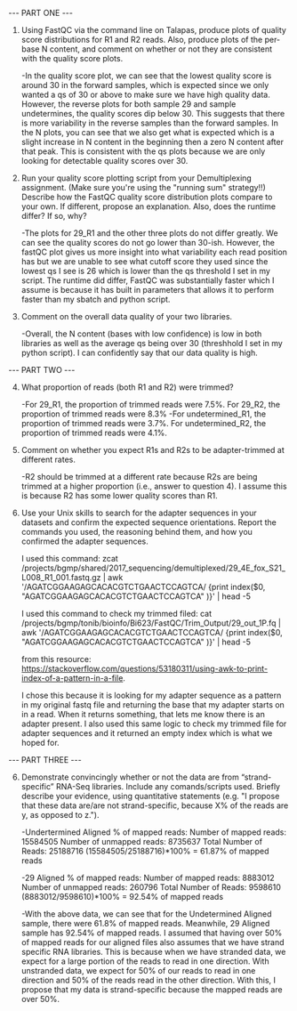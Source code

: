 --- PART ONE ---

1. Using FastQC via the command line on Talapas, produce plots of quality score distributions for R1 and R2 reads. Also, produce plots of the per-base N content, and comment on whether or not they are consistent with the quality score plots.

    -In the quality score plot, we can see that the lowest quality score is around 30 in the forward samples, which is expected since we only wanted a qs of 30 or above to make sure we have high quality data. However, the reverse plots for both sample 29 and sample undetermines, the quality scores dip below 30. This suggests that there is more variability in the reverse samples than the forward samples. In the N plots, you can see that we also get what is expected which is a slight increase in N content in the beginning then a zero N content after that peak. This is consistent with the qs plots because we are only looking for detectable quality scores over 30. 

2. Run your quality score plotting script from your Demultiplexing assignment. (Make sure you're using the "running sum" strategy!!) Describe how the FastQC quality score distribution plots compare to your own. If different, propose an explanation. Also, does the runtime differ? If so, why?

    -The plots for 29_R1 and the other three plots do not differ greatly. We can see the quality scores do not go lower than 30-ish. However, the fastQC plot gives us more insight into what variability each read position has but we are unable to see what cutoff score they used since the lowest qs I see is 26 which is lower than the qs threshold I set in my script. The runtime did differ, FastQC was substantially faster which I assume is because it has built in parameters that allows it to perform faster than my sbatch and python script. 

3. Comment on the overall data quality of your two libraries.

    -Overall, the N content (bases with low confidence) is low in both libraries as well as the average qs being over 30 (threshhold I set in my python script). I can confidently say that our data quality is high. 

--- PART TWO ---

4. What proportion of reads (both R1 and R2) were trimmed?

    -For 29_R1, the proportion of trimmed reads were 7.5%. For 29_R2, the proportion of trimmed reads were 8.3%
    -For undetermined_R1, the proportion of trimmed reads were 3.7%. For undetermined_R2, the proportion of trimmed reads were 4.1%.

5. Comment on whether you expect R1s and R2s to be adapter-trimmed at different rates.

    -R2 should be trimmed at a different rate because R2s are being trimmed at a higher proportion (i.e., answer to question 4). I assume this is because R2 has some lower quality scores than R1. 

6. Use your Unix skills to search for the adapter sequences in your datasets and confirm the expected sequence orientations. Report the commands you used, the reasoning behind them, and how you confirmed the adapter sequences.

    I used this command: 
    zcat /projects/bgmp/shared/2017_sequencing/demultiplexed/29_4E_fox_S21_L008_R1_001.fastq.gz |  awk '/AGATCGGAAGAGCACACGTCTGAACTCCAGTCA/ {print index($0, "AGATCGGAAGAGCACACGTCTGAACTCCAGTCA" )}' | head -5 
    
    I used this command to check my trimmed filed:
    cat /projects/bgmp/tonib/bioinfo/Bi623/FastQC/Trim_Output/29_out_1P.fq |  awk '/AGATCGGAAGAGCACACGTCTGAACTCCAGTCA/ {print index($0, "AGATCGGAAGAGCACACGTCTGAACTCCAGTCA" )}' | head -5

    from this resource: 
    https://stackoverflow.com/questions/53180311/using-awk-to-print-index-of-a-pattern-in-a-file. 
    
    I chose this because it is looking for my adapter sequence as a pattern in my original fastq file and returning the base that my adapter starts on in a read. When it returns something, that lets me know there is an adapter present. I also used this same logic to check my trimmed file for adapter sequences and it returned an empty index which is what we hoped for. 

--- PART THREE ---

6. Demonstrate convincingly whether or not the data are from “strand-specific” RNA-Seq libraries. Include any comands/scripts used. Briefly describe your evidence, using quantitative statements (e.g. "I propose that these data are/are not strand-specific, because X% of the reads are y, as opposed to z.").

    -Undertermined Aligned % of mapped reads:
        Number of mapped reads: 15584505
        Number of unmapped reads: 8735637
        Total Number of Reads: 25188716
        (15584505/25188716)*100% = 61.87% of mapped reads
        
    -29 Aligned % of mapped reads:
        Number of mapped reads: 8883012
        Number of unmapped reads: 260796
        Total Number of Reads: 9598610
        (8883012/9598610)*100% = 92.54% of mapped reads
        
    -With the above data, we can see that for the Undetermined Aligned sample, there were 61.8% of mapped reads. Meanwhile, 29 Aligned sample has 92.54% of mapped reads. I assumed that having over 50% of mapped reads for our aligned files also assumes that we have strand specific RNA libraries. This is because when we have stranded data, we expect for a large portion of the reads to read in one direction. With unstranded data, we expect for 50% of our reads to read in one direction and 50% of the reads read in the other direction. With this, I propose that my data is strand-specific because the mapped reads are over 50%.
